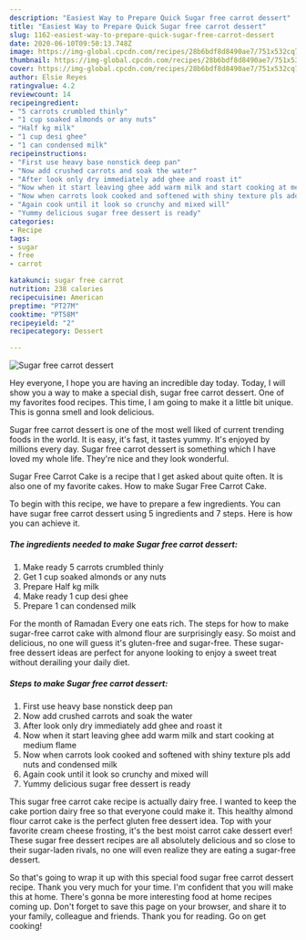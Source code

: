 ```yaml
---
description: "Easiest Way to Prepare Quick Sugar free carrot dessert"
title: "Easiest Way to Prepare Quick Sugar free carrot dessert"
slug: 1162-easiest-way-to-prepare-quick-sugar-free-carrot-dessert
date: 2020-06-10T09:50:13.748Z
image: https://img-global.cpcdn.com/recipes/28b6bdf8d8490ae7/751x532cq70/sugar-free-carrot-dessert-recipe-main-photo.jpg
thumbnail: https://img-global.cpcdn.com/recipes/28b6bdf8d8490ae7/751x532cq70/sugar-free-carrot-dessert-recipe-main-photo.jpg
cover: https://img-global.cpcdn.com/recipes/28b6bdf8d8490ae7/751x532cq70/sugar-free-carrot-dessert-recipe-main-photo.jpg
author: Elsie Reyes
ratingvalue: 4.2
reviewcount: 14
recipeingredient:
- "5 carrots crumbled thinly"
- "1 cup soaked almonds or any nuts"
- "Half kg milk"
- "1 cup desi ghee"
- "1 can condensed milk"
recipeinstructions:
- "First use heavy base nonstick deep pan"
- "Now add crushed carrots and soak the water"
- "After look only dry immediately add ghee and roast it"
- "Now when it start leaving ghee add warm milk and start cooking at medium flame"
- "Now when carrots look cooked and softened with shiny texture pls add nuts and condensed milk"
- "Again cook until it look so crunchy and mixed will"
- "Yummy delicious sugar free dessert is ready"
categories:
- Recipe
tags:
- sugar
- free
- carrot

katakunci: sugar free carrot 
nutrition: 238 calories
recipecuisine: American
preptime: "PT27M"
cooktime: "PT58M"
recipeyield: "2"
recipecategory: Dessert

---
```



![Sugar free carrot dessert](https://img-global.cpcdn.com/recipes/28b6bdf8d8490ae7/751x532cq70/sugar-free-carrot-dessert-recipe-main-photo.jpg)

Hey everyone, I hope you are having an incredible day today. Today, I will show you a way to make a special dish, sugar free carrot dessert. One of my favorites food recipes. This time, I am going to make it a little bit unique. This is gonna smell and look delicious.

Sugar free carrot dessert is one of the most well liked of current trending foods in the world. It is easy, it's fast, it tastes yummy. It's enjoyed by millions every day. Sugar free carrot dessert is something which I have loved my whole life. They're nice and they look wonderful.

Sugar Free Carrot Cake is a recipe that I get asked about quite often. It is also one of my favorite cakes. How to make Sugar Free Carrot Cake.


To begin with this recipe, we have to prepare a few ingredients. You can have sugar free carrot dessert using 5 ingredients and 7 steps. Here is how you can achieve it.

<!--inarticleads1-->

##### The ingredients needed to make Sugar free carrot dessert:

1. Make ready 5 carrots crumbled thinly
1. Get 1 cup soaked almonds or any nuts
1. Prepare Half kg milk
1. Make ready 1 cup desi ghee
1. Prepare 1 can condensed milk


For the month of Ramadan Every one eats rich. The steps for how to make sugar-free carrot cake with almond flour are surprisingly easy. So moist and delicious, no one will guess it&#39;s gluten-free and sugar-free. These sugar-free dessert ideas are perfect for anyone looking to enjoy a sweet treat without derailing your daily diet. 

<!--inarticleads2-->

##### Steps to make Sugar free carrot dessert:

1. First use heavy base nonstick deep pan
1. Now add crushed carrots and soak the water
1. After look only dry immediately add ghee and roast it
1. Now when it start leaving ghee add warm milk and start cooking at medium flame
1. Now when carrots look cooked and softened with shiny texture pls add nuts and condensed milk
1. Again cook until it look so crunchy and mixed will
1. Yummy delicious sugar free dessert is ready


This sugar free carrot cake recipe is actually dairy free. I wanted to keep the cake portion dairy free so that everyone could make it. This healthy almond flour carrot cake is the perfect gluten free dessert idea. Top with your favorite cream cheese frosting, it&#39;s the best moist carrot cake dessert ever! These sugar free dessert recipes are all absolutely delicious and so close to their sugar-laden rivals, no one will even realize they are eating a sugar-free dessert. 

So that's going to wrap it up with this special food sugar free carrot dessert recipe. Thank you very much for your time. I'm confident that you will make this at home. There's gonna be more interesting food at home recipes coming up. Don't forget to save this page on your browser, and share it to your family, colleague and friends. Thank you for reading. Go on get cooking!
